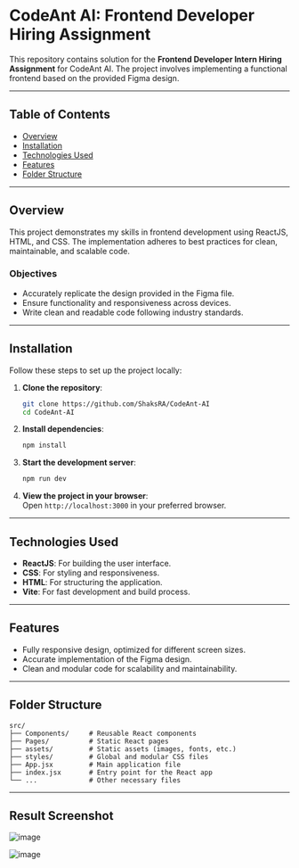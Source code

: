 
# CodeAnt AI: Frontend Developer Hiring Assignment  

This repository contains solution for the **Frontend Developer Intern Hiring Assignment** for CodeAnt AI. The project involves implementing a functional frontend based on the provided Figma design.  

---

## Table of Contents  
- [Overview](#overview)  
- [Installation](#installation)  
- [Technologies Used](#technologies-used)  
- [Features](#features)  
- [Folder Structure](#folder-structure)  

---

## Overview  
This project demonstrates my skills in frontend development using ReactJS, HTML, and CSS. The implementation adheres to best practices for clean, maintainable, and scalable code.  

### Objectives  
- Accurately replicate the design provided in the Figma file.  
- Ensure functionality and responsiveness across devices.  
- Write clean and readable code following industry standards.  

---

## Installation  

Follow these steps to set up the project locally:  

1. **Clone the repository**:  
   ```bash  
   git clone https://github.com/ShaksRA/CodeAnt-AI
   cd CodeAnt-AI
   ```  

2. **Install dependencies**:  
   ```bash  
   npm install  
   ```  

3. **Start the development server**:  
   ```bash  
   npm run dev  
   ```  

4. **View the project in your browser**:  
   Open `http://localhost:3000` in your preferred browser.  

---

## Technologies Used  
- **ReactJS**: For building the user interface.  
- **CSS**: For styling and responsiveness.  
- **HTML**: For structuring the application.  
- **Vite**: For fast development and build process.  

---

## Features  
- Fully responsive design, optimized for different screen sizes.  
- Accurate implementation of the Figma design.  
- Clean and modular code for scalability and maintainability.  

---

## Folder Structure  
```plaintext  
src/  
├── Components/     # Reusable React components
├── Pages/          # Static React pages  
├── assets/         # Static assets (images, fonts, etc.)  
├── styles/         # Global and modular CSS files  
├── App.jsx         # Main application file  
├── index.jsx       # Entry point for the React app  
└── ...             # Other necessary files  
```  
---
## Result Screenshot

![image](https://github.com/user-attachments/assets/2687d5b7-7125-4e10-b85e-3fdc60391e1b)

![image](https://github.com/user-attachments/assets/1a0f837d-09bb-40bf-9f39-0957f2b36f81)

